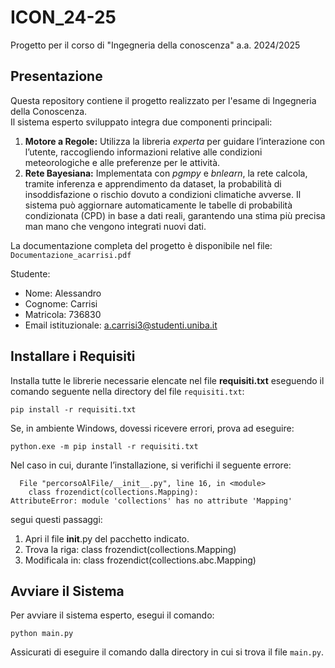 # ICON_24-25
Progetto per il corso di "Ingegneria della conoscenza" a.a. 2024/2025

## Presentazione

Questa repository contiene il progetto realizzato per l'esame di Ingegneria della Conoscenza.  
Il sistema esperto sviluppato integra due componenti principali:

1. **Motore a Regole:** Utilizza la libreria *experta* per guidare l’interazione con l’utente, raccogliendo informazioni relative alle condizioni meteorologiche e alle preferenze per le attività.
2. **Rete Bayesiana:** Implementata con *pgmpy* e *bnlearn*, la rete calcola, tramite inferenza e apprendimento da dataset, la probabilità di insoddisfazione o rischio dovuto a condizioni climatiche avverse. Il sistema può aggiornare automaticamente le tabelle di probabilità condizionata (CPD) in base a dati reali, garantendo una stima più precisa man mano che vengono integrati nuovi dati.

La documentazione completa del progetto è disponibile nel file:  
```Documentazione_acarrisi.pdf```

Studente:

* Nome: Alessandro
* Cognome: Carrisi
* Matricola: 736830
* Email istituzionale: a.carrisi3@studenti.uniba.it

## Installare i Requisiti

Installa tutte le librerie necessarie elencate nel file **requisiti.txt** eseguendo il comando seguente nella directory del file ```requisiti.txt```:

```pip install -r requisiti.txt```

Se, in ambiente Windows, dovessi ricevere errori, prova ad eseguire:

```python.exe -m pip install -r requisiti.txt```

Nel caso in cui, durante l’installazione, si verifichi il seguente errore:
```
  File "percorsoAlFile/__init__.py", line 16, in <module>
    class frozendict(collections.Mapping):
AttributeError: module 'collections' has no attribute 'Mapping'
```

segui questi passaggi:
1. Apri il file __init__.py del pacchetto indicato.
2. Trova la riga: class frozendict(collections.Mapping)
3. Modificala in: class frozendict(collections.abc.Mapping)

## Avviare il Sistema
Per avviare il sistema esperto, esegui il comando:

```python main.py```

Assicurati di eseguire il comando dalla directory in cui si trova il file ```main.py```.


